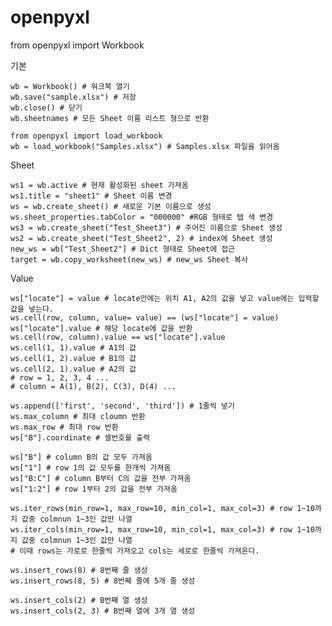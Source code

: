 # openpyxl
from openpyxl import Workbook

기본

    wb = Workbook() # 워크북 열기
    wb.save("sample.xlsx") # 저장
    wb.close() # 닫기    
    wb.sheetnames # 모든 Sheet 이름 리스트 형으로 반환
    
    from openpyxl import load_workbook
    wb = load_workbook("Samples.xlsx") # Samples.xlsx 파일을 읽어옴
    
Sheet

    ws1 = wb.active # 현재 활성화된 sheet 가져옴
    ws1.title = "sheet1" # Sheet 이름 변경
    ws = wb.create_sheet() # 새로운 기본 이름으로 생성
    ws.sheet_properties.tabColor = "000000" #RGB 형태로 탭 색 변경
    ws3 = wb.create_sheet("Test_Sheet3") # 주어진 이름으로 Sheet 생성
    ws2 = wb.create_sheet("Test_Sheet2", 2) # index에 Sheet 생성
    new_ws = wb["Test_Sheet2"] # Dict 형태로 Sheet에 접근
    target = wb.copy_worksheet(new_ws) # new_ws Sheet 복사
    
Value

    ws["locate"] = value # locate안에는 위치 A1, A2의 값을 넣고 value에는 입력할 값을 넣는다.
    ws.cell(row, column, value= value) == (ws["locate"] = value)
    ws["locate"].value # 해당 locate에 값을 반환
    ws.cell(row, column).value == ws["locate"].value
    ws.cell(1, 1).value # A1의 값
    ws.cell(1, 2).value # B1의 값
    ws.cell(2, 1).value # A2의 값
    # row = 1, 2, 3, 4 ...
    # column = A(1), B(2), C(3), D(4) ...
    
    ws.append(['first', 'second', 'third']) # 1줄씩 넣기
    ws.max_column # 최대 cloumn 반환
    ws.max_row # 최대 row 반환 
    ws["B"].coordinate # 셀번호를 출력
    
    ws["B"] # column B의 값 모두 가져옴
    ws["1"] # row 1의 값 모두를 한개씩 가져옴
    ws["B:C"] # column B부터 C의 값을 전부 가져옴
    ws["1:2"] # row 1부터 2의 값을 전부 가져옴
    
    ws.iter_rows(min_row=1, max_row=10, min_col=1, max_col=3) # row 1~10까지 값중 colmnun 1~3인 값만 나열  
    ws.iter_cols(min_row=1, max_row=10, min_col=1, max_col=3) # row 1~10까지 값중 colmnun 1~3인 값만 나열 
    # 이때 rows는 가로로 한줄씩 가져오고 cols는 세로로 한줄씩 가져온다.
     
    ws.insert_rows(8) # 8번째 줄 생성
    ws.insert_rows(8, 5) # 8번째 줄에 5개 줄 생성
    
    ws.insert_cols(2) # B번째 열 생성
    ws.insert_cols(2, 3) # B번째 열에 3개 열 생성


    
